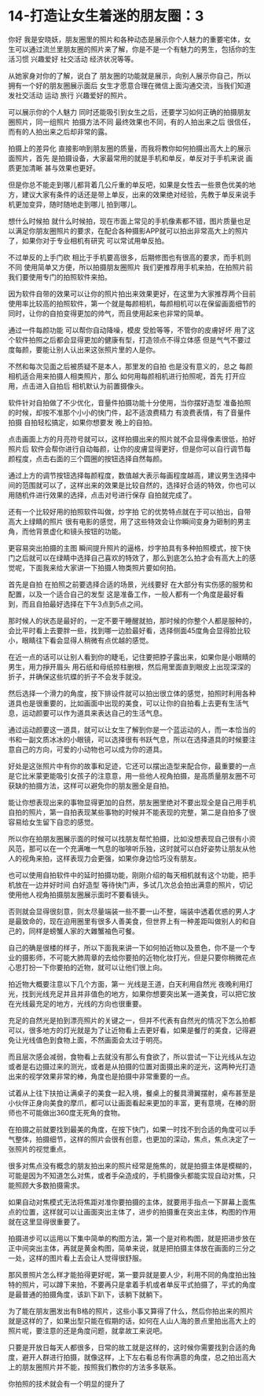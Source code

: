 # 14-打造让女生着迷的朋友圈：3

你好 我是安晓妖，朋友圈里的照片和各种动态是展示你个人魅力的重要宅体，女生可以通过流兰里朋友圈的照片来了解，你是不是一个有魅力的男生，包括你的生活习惯 兴趣爱好 社交活动 经济状况等等。

从她家身对你的了解，说白了 朋友圈的功能就是展示，向别人展示你自己，所以拥有一个好的朋友圈展示面后 女生才愿意合理在微信上面沟通交流，当我们知道 发社交活动 运动 旅行 兴趣爱好的照片。

可以展示你的个人魅力 同时还能吸引到女生之后，还要学习如何正确的拍摄朋友圈照片，同一组照片 拍摄方法不同 最终效果也不同，有的人拍出来之后 很信任，而有的人拍出来之后却非常的露。

拍摄上的差异化 直接影响到朋友圈的质量，而我将教你如何拍摄出高大上的展示面照片，首先 是拍摄设备，大家最常用的就是手机和单反，单反对于手机来说 画质更加清晰 甚与效果也更好。

但是你总不能走到哪儿都背着几公斤重的单反吧，如果是女性去一些景色优美的地方，建议大家有条件的话还是带上单反，出来的效果绝对经验，先教于单反来说手机更加变异，随时随地走到哪儿 拍到哪儿。

想什么时候拍 就什么时候拍，现在市面上常见的手机像素都不错，图片质量也足以满足你朋友圈照片的要求，在配合各种摄影APP就可以拍出非常高大上的照片了，如果你对于专业相机有研究 可以常试用单反拍。

不过单反的上手门砍 相比于手机要高很多，后期修图也有很高的要求，而手机则不同 使用简单又方便，所以拍摄朋友圈照片 我们更推荐用手机来拍，在拍照片前 我们要使用专门的拍照软件来拍。

因为软件自带的效果可以让你的照片拍出来效果更好，在这里为大家推荐两个目前使用率比较高的拍照软件，第一个就是每颜相机，每颜相机可以在保留画面细节的同时，让你的自拍变得更加的帅气，而且使用起来也非常的简单。

通过一件每颜功能 可以帮你自动降噪，模皮 受脸等等，不管你的皮膚好坏 用了这个软件拍照之后都会显得更加的健康有型，打造领点不得立体感 但是气气不要过度每颜，要能让别人认出来这张照片里的人是你。

不然和每次见面之后被质疑不是本人，那里发的自拍 也是没有意义的，总之 每颜相机适合用来拍摄人相类照片，那么 如何用每颜相机进行拍照呢，首先 打开应用，点击进入自拍后 相机默认为前置摄像头。

软件针对自拍做了不少优化，音量件拍摄功能十分使用，当你摆好造型 准备拍照的时候，却按不准那个小小的快门件，起不适浪费精力 有浪费表情，有了音量件拍摄 自拍轻松搞定，如果你想要发 晚上的自拍。

点击画面上方的月亮符号就可以，这样拍摄出来的照片就不会显得像素很低，拍好照片后 软件会帮你进行自动每颜，让你的皮膚显得更好，但是你可以自行调节每颜程度，点击右面的三个圆圈的按钮选择自然每颜。

通过上方的调节按钮选择每颜程度，数值越大表示每画程度越高，建议男生选择中间的范围就可以了，这样出来的效果是比较自然的，选择好合适的特效，你也可以用随机件进行效果的选择，点击对号进行保存 自拍就完成了。

还有一个比较好用的拍照软件叫做，炒字拍 它的优势特点就在于可以拍出，自带高大上绿睛的照片 很有电影的感觉，用了这些特效会让你瞬间变身为砸制的男主角，而他背景虚化和镜头按钮的功能。

更容易突出拍摄的主图 瞬间提升照片的逼格，炒字拍具有多种拍照模式，按下快门之后就可以在绿睛中选择自己喜欢的特效了，那么到底怎么拍才会有高大上的感觉呢，下面我来给大家讲一下拍摄人物类照片要如何拍。

首先是自拍 在拍照之前要选择合适的场景，光线要好 在大部分有实伤感的服势和配置，以及一个适合自己的发型 这是准备工作，一般人都有一个角度是最好看到，而且自拍最好选择在下午3点到5点之间。

那时候人的状态是最好的，一定不要干睡醒就拍，那时候的你整个人都是服种的，会比平时看上去要胖一些，找到哪一边脸最好看，选择侧面45度角会显得脸比较小，眼睛往下看会显得人稍微有点优越的感觉。

在近一点的话可以让别人看到你的睫毛，记住要把脖子露出来，如果你是小眼睛的男生，用力掙开眉头 用石纸和母纸掠柱删根，然后用里面直到眼皮上出现深深的折子，并确保这些坑蝶的折子不会发手就没。

然后选择一个滑力的角度，按下排设件就可以拍出很立体的感觉，拍照时利用各种道具也是很重要的，比如画面中出现的美食，可以让你的自拍看上去更有生活气息，运动颜要可以作为道具来表达自己的生活气息。

通过运动颜要这一道具，就可以让女生了解到你是一个蓝运动的人，而一本恰当的书和一副文质冰冰的小眼镜，可以选择很有书跃气息，所以在选择道具的时候要注意自己的方向，可爱的小动物也可以成为你的道具。

好处是这张照片中有你的故事和足迹，它还可以摆出造型来配合你，最重要的一点是它比米蒙更能吸引女孩子的注意意，用一些他人视角拍摄，是高质量朋友圈不可获缺的拍摄方法，这样可以避免你的朋友圈全是自拍。

能让你想表现出来的事物显得更加的自然，朋友圈里绝对不要出现全是自己用手机自拍的照片，第一自拍表现某些事物的时候并不能表现的完整，第二是自拍多了很容易给女生留下自恋的感觉。

所以你在拍朋友圈展示面的时候可以找朋友帮忙拍摄，比如没想表现自己很有小资风范，那可以在一个充满唯一气息的咖啡听乐独，这时就可以白好姿势让朋友从他人的视角来拍，这样表现力会更强，如果你身边恰巧没有朋友。

也可以使用自拍软件中的延时拍摄功能，刚刚介绍的每天相机就有这个功能，把手机放在一边并好时间 白好造型 等待快门声，多试几次总会拍出满意的照片，切记使用他人视角拍摄朋友圈展示面时不要看镜头。

否则就会显得很刻意，则太尽量端装一些不要一山不整，端装中透着优惑的男人才是最致命的，现在迫用圈里有很多人善美食，但世界上有一种差距叫做别人的和自己的，同样是螃蟹人家的大雜蟹袖色可餐。

自己的确是很楼的样子，所以下面我来讲一下如何拍近物以及景色，你不是一个专业的摄影师，不可能大肺周章的去给你要拍的近物化妆打光，但是只要你稍微花点心思打扮一下你要拍的近物，就可以让他们很上向。

拍近物大概要注意以下几个方面，第一 光线是王道，白天利用自然光 夜晚利用灯光，找到光线充足并且并非值色的地方，如果你想要突出某一道美食，可以把它放在光线最充足的地方，光线的方向也很重要。

充足的自然光是拍到漂亮照片的关键之一，但并不代表有自然光的情况下怎么拍都可以，很多地方的灯光就是为了让近物看上去更好看，如果是餐厅的美食，记得避免让光线值色到食物上面，不然画面会太过于明亮。

而且层次感会减弱，食物看上去就没有那么有食欲了，所以尝试一下让光线从左边或者是右边摄过来的测光，或者是从拍摄的位置对面摄出来的逆光，这两种光打造出来的视学效果非常的棒，角度也是拍摄中非常重要的一点。

试着从上往下扶拍让满桌子的美食一起入境，餐桌上的餐具滑翼摆射，桌布甚至是小伙伴正身向美食的摩爪，都可以让画面看起来更加的丰富，更有意境，在棒的厨师也不可能做出360度无死角的食物。

在拍摄之前就要找到最美的角度，在按下快门，如果一时找不到合适的角度可以手气整体，拍摄细节，这样的照片会很有创意，也更加的深动，焦点，焦点决定了一张照片的视觉重点。

很多对焦点没有概念的朋友拍出来的照片经常是施焦的，就是拍摄主体是模糊的，可能是因为不知道怎么对焦，或者手朵造成的，手机摄像头都能实现自动对焦，只能照顾大多数拍摄需求。

如果自动对焦模式无法将焦距对准你要拍摄的主体，就要用手指点一下屏幕上面焦点的位置，这样就可以让画面突出主体了，进步的拍摄重在突出主体，构图的作用就在这里显得很重要了。

拍摄进步可以运用以下集中简单的构图方法，第一个是对称构图，就是把进步放在正中间突出主体，再就是黄金构图，简单来说，就是把拍摄主体放在画面的三分之一处，这样的图片看上去会让人觉得很舒服。

那风景照片怎么样才能拍得更好呢，第一要异就是要人少，利用不同的角度拍出独特的照片，可以蹲下来拍，不要再只是拿着手机或者单反平式拍摄了，平式的角度是最普通的拍摄角度，该趴下趴下，该躺下就躺下。

为了能在朋友圈发出有B格的照片，这些小事又算得了什么，然后你拍出来的照片就是这样的了，如果出型只能在假期的话，如何在人山人海的景点里拍出高大上的照片呢，要注意的还是角度问题，就拿故工来说吧。

只要是开放日每天人都很多，日常的故工就是这样的，这时候你需要找到合适的角度，避开人群进行拍摄，就像这样，上下左右看总有你满意的角度，总之拍出高大上的朋友圈照片并不能，按照我们教你的方法多多联系。

你拍照的技术就会有一个明显的提升了